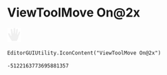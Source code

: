 # ViewToolMove On@2x
![](/img/ViewToolMove%20On@2x.png)

``` CSharp
EditorGUIUtility.IconContent("ViewToolMove On@2x")
```
```
-5122163773695881357
```
